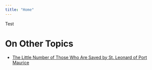 ```yaml
---
title: "Home"
---
```


Test


# On Other Topics

- [The Little Number of Those Who Are Saved by St. Leonard of Port Maurice](https://www.saintsbooks.net/books/St.%20Leonard%20of%20Port%20Maurice%20-%20The%20Little%20Number%20of%20Those%20Who%20Are%20Saved.pdf)